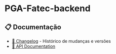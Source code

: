 # PGA-Fatec-backend

## 📋 Documentação

- [📝 Changelog](./CHANGELOG.md) - Histórico de mudanças e versões
- [📖 API Documentation](#api)
